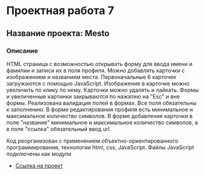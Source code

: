 # Проектная работа 7

## Название проекта: Mesto

### Описание

HTML страница с возможностью открывать форму для ввода имени и фамилии и записи их в поля профиля. Можно добавлять карточки с изображением и названием места. Первоначальные 6 карточек загружаются с помощью JavaScript. Изображение в карточке можно увеличить по клику по нему. Карточки можно удалять и лайкать.
Формы и увеличенные картинки закрываются по нажатию на "Esc" и вне формы. Реализована валидация полей в формах. Все поля обязательны к заполнению. В форме редактирования профиля есть минимальное и максимальное количество символов. В форме добавления карточки в поле "название" минимальное и максимальное количество символов, а в поле "ссылка" обязательный ввод url.

 Код реорганизован с применением объектно-ориентированного программирования, технологии html, css, JavaScript. Файлы JavaScript подключены как модули

* [Ссылка на проект](https://parfenov-alexandr.github.io/mesto/)

